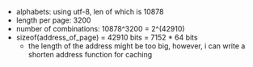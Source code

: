 - alphabets: using utf-8, len of which is 10878
- length per page: 3200
- number of combinations: 10878^3200 = 2^(42910)
- sizeof(address_of_page) = 42910 bits = 7152 * 64 bits
  - the length of the address might be too big, however, i can write a shorten address function for caching